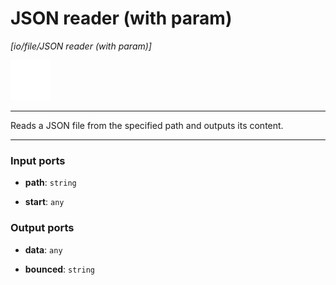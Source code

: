 # JSON reader (with param)

_[io/file/JSON reader (with param)]_

![icon](</assets/icons/b63b05e2-5e2f-45a1-a3e3-10a749d05b96.png>)

---

Reads a JSON file from the specified path and outputs its content.<br>

---

### Input ports

* __path__: ` string `


* __start__: ` any `

### Output ports

* __data__: ` any `


* __bounced__: ` string `

